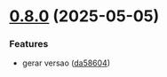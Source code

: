 # [0.8.0](https://github.com/Alexssmusica/node-printer/compare/v0.7.0...v0.8.0) (2025-05-05)


### Features

* gerar versao ([da58604](https://github.com/Alexssmusica/node-printer/commit/da586045a710ff232bb21e4a9011f20b7f0e5146))
